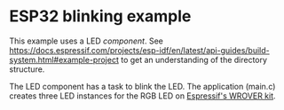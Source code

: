 # ESP32 blinking example
This example uses a LED *component*. See https://docs.espressif.com/projects/esp-idf/en/latest/api-guides/build-system.html#example-project to get an understanding of the directory structure.

The LED component has a task to blink the LED. The application (main.c) creates three LED instances for the RGB LED on [Espressif's WROVER kit](https://docs.espressif.com/projects/esp-idf/en/latest/hw-reference/modules-and-boards.html#esp-wrover-kit-v4-1).
